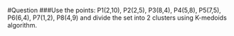 #Question
###Use the points: P1(2,10), P2(2,5), P3(8,4), P4(5,8), P5(7,5), P6(6,4), P7(1,2), P8(4,9) and divide the set into 2 clusters using K-medoids algorithm.
